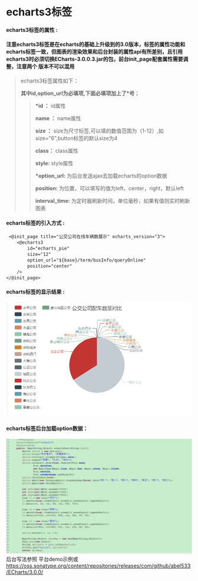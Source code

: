 # echarts3**标签**

#### echarts3**标签的属性 :**
#### 注意echarts3标签是在echarts的基础上升级到的3.0版本，标签的属性功能和echarts标签一致，但图表的渲染效果和后台封装的属性api有所差别，且引用echarts3时必须切换ECharts-3.0.0.3.jar的包，前台init_page配套属性需要调整，注意两个 版本不可以混用
> echarts3标签属性如下：
>
> **其中id,option_url为必填项,下面必填项加上了\*号**；
>
> > **\*id ：** id属性
> >
> > **name ：** name属性
> >
> > **size ：** size为尺寸标签,可以填的数值范围为（1-12）,如size="6",button标签的默认size为4
> >
> > **class：** class属性
> >
> > **style:** style属性
> >
> > **\*option_url:** 为后台发送ajax去加载echarts的option数据
> >
> > **position:** 为位置，可以填写的值为left，center，right，默认left
> >
> > **interval_time:** 为定时器刷新时间，单位毫秒，如果有值则实时刷新图表


#### echarts标签的引入方式 :

```
 <@init_page title="公交公司在线车辆数展示" echarts_version="3">
    <@echarts3
        id="echarts_pie"
        size="12"
        option_url="${base}/term/busInfo/queryOnline"
        position="center"
    />
</@init_page>
```

#### echarts标签的显示结果 :

![](/assets/echart3_1.png)

#### echarts标签后台加载option数据：
![](/assets/echart3.png)
后台写法参照
平台demo示例或
https://oss.sonatype.org/content/repositories/releases/com/github/abel533/ECharts/3.0.0/


